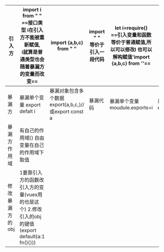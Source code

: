 | 引入方          | import i   from " "    <br /> ==接口类型 i在引入方不能被重新赋值,<br />i就算是普通类型也会随着暴漏方的变量而改变== | import {a,b,c} from " "                                    | import " "<br />等价于引入一段代码 | let   i=require()    <br />==引入变量和函数等价于普通赋值,所以可以修改I      也可以解构赋值'import {a,b,c} from ''== | require('')      <br />等价于引入一段代码        |                                           |
| --------------- | ------------------------------------------------------------ | ---------------------------------------------------------- | ---------------------------------- | ------------------------------------------------------------ | ------------------------------------------------ | ----------------------------------------- |
| 暴漏方          | 暴漏单个变量      export defalt i                            | 暴漏对象包含多个数据      export{a,b,c,}//或export const a | 暴漏代码                           | 暴漏单个变量      moudule.exports=i                          | 暴漏对象包含多个数据      exports.a=1,export.b=2 | 引入目录下的所有文件      require.context |
| 暴漏方作用域    | 有自己的作用域{}    自由变量在自己的作用域下取值             |                                                            |                                    |                                                              |                                                  |                                           |
| 修改暴漏方的obj | 1要靠引入方的函数改引入方的变量(vuex用的也是这个)      2.修改引入的obj的键值(export default{a:1 fn(){}}) |                                                            |                                    |                                                              |                                                  |                                           |